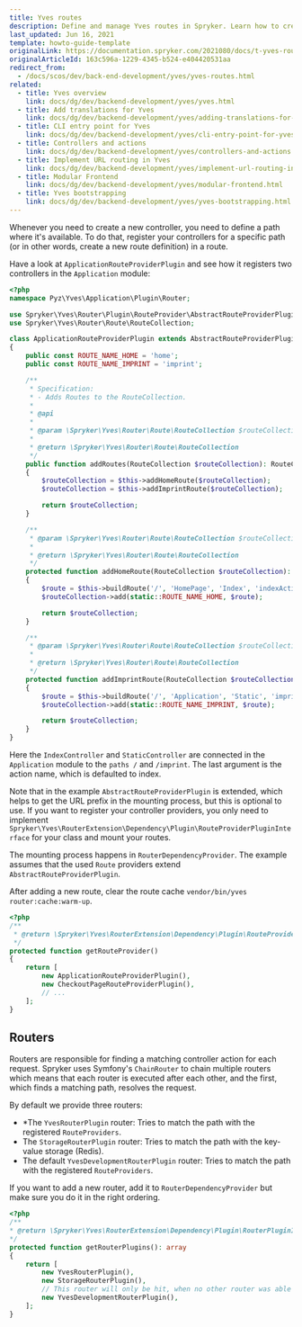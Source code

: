 ```yaml
---
title: Yves routes
description: Define and manage Yves routes in Spryker. Learn how to create, configure, and optimize routing for efficient request handling in your ecommerce platform.
last_updated: Jun 16, 2021
template: howto-guide-template
originalLink: https://documentation.spryker.com/2021080/docs/t-yves-routes
originalArticleId: 163c596a-1229-4345-b524-e404420531aa
redirect_from:
  - /docs/scos/dev/back-end-development/yves/yves-routes.html
related:
  - title: Yves overview
    link: docs/dg/dev/backend-development/yves/yves.html
  - title: Add translations for Yves
    link: docs/dg/dev/backend-development/yves/adding-translations-for-yves.html
  - title: CLI entry point for Yves
    link: docs/dg/dev/backend-development/yves/cli-entry-point-for-yves.html
  - title: Controllers and actions
    link: docs/dg/dev/backend-development/yves/controllers-and-actions.html
  - title: Implement URL routing in Yves
    link: docs/dg/dev/backend-development/yves/implement-url-routing-in-yves.html
  - title: Modular Frontend
    link: docs/dg/dev/backend-development/yves/modular-frontend.html
  - title: Yves bootstrapping
    link: docs/dg/dev/backend-development/yves/yves-bootstrapping.html
---
```


Whenever you need to create a new controller, you need to define a path where it's available. To do that, register your controllers for a specific path (or in other words, create a new route definition) in a route.

Have a look at `ApplicationRouteProviderPlugin` and see how it registers two controllers in the `Application` module:

```php
<?php
namespace Pyz\Yves\Application\Plugin\Router;

use Spryker\Yves\Router\Plugin\RouteProvider\AbstractRouteProviderPlugin;
use Spryker\Yves\Router\Route\RouteCollection;

class ApplicationRouteProviderPlugin extends AbstractRouteProviderPlugin
{
    public const ROUTE_NAME_HOME = 'home';
    public const ROUTE_NAME_IMPRINT = 'imprint';

    /**
     * Specification:
     * - Adds Routes to the RouteCollection.
     *
     * @api
     *
     * @param \Spryker\Yves\Router\Route\RouteCollection $routeCollection
     *
     * @return \Spryker\Yves\Router\Route\RouteCollection
     */
    public function addRoutes(RouteCollection $routeCollection): RouteCollection
    {
        $routeCollection = $this->addHomeRoute($routeCollection);
        $routeCollection = $this->addImprintRoute($routeCollection);

        return $routeCollection;
    }

    /**
     * @param \Spryker\Yves\Router\Route\RouteCollection $routeCollection
     *
     * @return \Spryker\Yves\Router\Route\RouteCollection
     */
    protected function addHomeRoute(RouteCollection $routeCollection): RouteCollection
    {
        $route = $this->buildRoute('/', 'HomePage', 'Index', 'indexAction');
        $routeCollection->add(static::ROUTE_NAME_HOME, $route);

        return $routeCollection;
    }

    /**
     * @param \Spryker\Yves\Router\Route\RouteCollection $routeCollection
     *
     * @return \Spryker\Yves\Router\Route\RouteCollection
     */
    protected function addImprintRoute(RouteCollection $routeCollection): RouteCollection
    {
        $route = $this->buildRoute('/', 'Application', 'Static', 'imprintAction');
        $routeCollection->add(static::ROUTE_NAME_IMPRINT, $route);

        return $routeCollection;
    }
}
```

Here the `IndexController` and `StaticController` are connected in the `Application` module to the `paths /` and `/imprint`. The last argument is the action name, which is defaulted to index.

Note that in the example `AbstractRouteProviderPlugin` is extended, which helps to get the URL prefix in the mounting process, but this is optional to use. If you want to register your controller providers, you only need to implement `Spryker\Yves\RouterExtension\Dependency\Plugin\RouteProviderPluginInterface` for your class and mount your routes.

The mounting process happens in `RouterDependencyProvider`. The example assumes that the used `Route` providers extend `AbstractRouteProviderPlugin`.

After adding a new route, clear the route cache `vendor/bin/yves router:cache:warm-up`.

```php
<?php
/**
 * @return \Spryker\Yves\RouterExtension\Dependency\Plugin\RouteProviderPluginInterface[]
 */
protected function getRouteProvider()
{
    return [
        new ApplicationRouteProviderPlugin(),
        new CheckoutPageRouteProviderPlugin(),
        // ...
    ];
}
```

## Routers

Routers are responsible for finding a matching controller action for each request. Spryker uses Symfony's `ChainRouter` to chain multiple routers which means that each router is executed after each other, and the first, which finds a matching path, resolves the request.

By default we provide three routers:

- *The `YvesRouterPlugin` router: Tries to match the path with the registered `RouteProviders`.
- The `StorageRouterPlugin` router: Tries to match the path with the key-value storage (Redis).
- The default `YvesDevelopmentRouterPlugin` router: Tries to match the path with the registered `RouteProviders`.

If you want to add a new router, add it to `RouterDependencyProvider` but make sure you do it in the right ordering.

```php
<?php
/**
* @return \Spryker\Yves\RouterExtension\Dependency\Plugin\RouterPluginInterface[]
*/
protected function getRouterPlugins(): array
{
    return [
        new YvesRouterPlugin(),
        new StorageRouterPlugin(),
        // This router will only be hit, when no other router was able to match/generate.
        new YvesDevelopmentRouterPlugin(),
    ];
}
```
